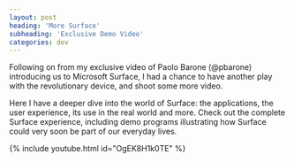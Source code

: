 ```yaml
---
layout: post
heading: 'More Surface'
subheading: 'Exclusive Demo Video'
categories: dev
---
```


Following on from my exclusive video of Paolo Barone (@pbarone) introducing us to Microsoft Surface, I had a chance to have another play with the revolutionary device, and shoot some more video.

Here I have a deeper dive into the world of Surface: the applications, the user experience, its use in the real world and more. Check out the complete Surface experience, including demo programs illustrating how Surface could very soon be part of our everyday lives.

{% include youtube.html id="OgEK8H1k0TE" %}
